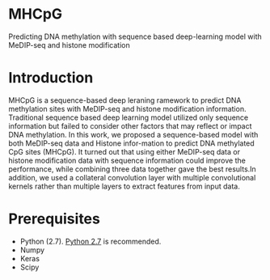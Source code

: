 # MHCpG
Predicting DNA methylation with sequence based deep-learning model with MeDIP-seq and histone modification
# Introduction
MHCpG is a sequence-based deep leraning ramework to predict DNA methylation sites with MeDIP-seq and histone modification information. Traditional sequence based deep learning model utilized only sequence information but failed to consider other factors that may reflect or impact DNA methylation. In this work, we proposed a sequence-based model with both MeDIP-seq data and Histone infor-mation to predict DNA methylated CpG sites (MHCpG). It turned out that using either MeDIP-seq data or histone modification data with sequence information could improve the performance, while combining three data together gave the best results.In addition, we used a collateral convolution layer with multiple convolutional kernels rather than multiple layers to extract features from input data.

# Prerequisites
- Python (2.7). [Python 2.7](https://www.python.org/downloads/release/python-2713/) is recommended.
- Numpy
- Keras
- Scipy


